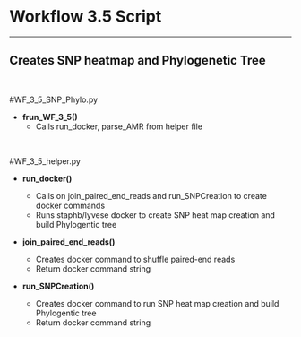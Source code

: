 # Workflow 3.5 Script
_______________________________________

## Creates SNP heatmap and Phylogenetic Tree

<br />

#WF_3_5_SNP_Phylo.py

- **frun_WF_3_5()**
    - Calls run_docker, parse_AMR from helper file

<br />

#WF_3_5_helper.py

- **run_docker()**
    - Calls on join_paired_end_reads and run_SNPCreation to create docker commands
    - Runs staphb/lyvese docker to create SNP heat map creation and build Phylogentic tree
    
- **join_paired_end_reads()**
    - Creates docker command to shuffle paired-end reads
    - Return docker command string

- **run_SNPCreation()**
    - Creates docker command to run SNP heat map creation and build Phylogentic tree 
    - Return docker command string


<br />
